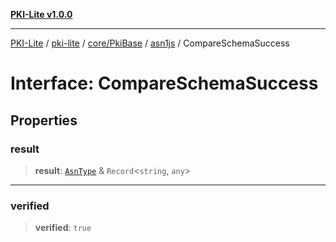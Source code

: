 [**PKI-Lite v1.0.0**](../../../../../../README.md)

---

[PKI-Lite](../../../../../../README.md) / [pki-lite](../../../../../README.md) / [core/PkiBase](../../../README.md) / [asn1js](../README.md) / CompareSchemaSuccess

# Interface: CompareSchemaSuccess

## Properties

### result

> **result**: [`AsnType`](../type-aliases/AsnType.md) & `Record`\<`string`, `any`\>

---

### verified

> **verified**: `true`
